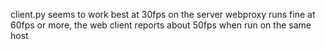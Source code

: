 client.py seems to work best at 30fps on the server
webproxy runs fine at 60fps or more, the web client reports about 50fps when run on the same host
